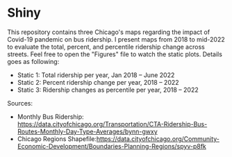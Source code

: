 # Shiny
This repository contains three Chicago's maps regarding the impact of Covid-19 pandemic on bus ridership. I present maps from 2018 to mid-2022 to evaluate the total, percent, and percentile ridership change across streets. Feel free to open the "Figures" file to watch the static plots. Details goes as following: 

+ Static 1: Total ridership per year, Jan 2018 – June 2022
+ Static 2: Percent ridership change per year, 2018 – 2022
+ Static 3: Ridership changes as percentile per year, 2018 – 2022

Sources:
+ Monthly Bus Ridership: https://data.cityofchicago.org/Transportation/CTA-Ridership-Bus-Routes-Monthly-Day-Type-Averages/bynn-gwxy
+ Chicago Regions Shapefile:https://data.cityofchicago.org/Community-Economic-Development/Boundaries-Planning-Regions/spyv-p8fk
